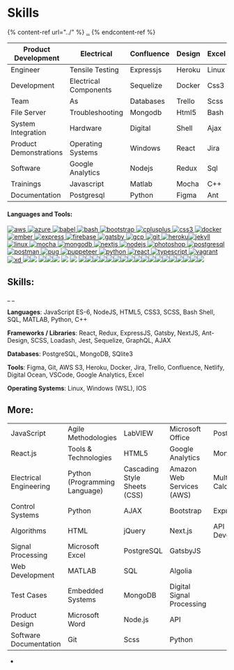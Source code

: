 # Skills

{% content-ref url="../" %}
[..](../)
{% endcontent-ref %}





| Product Development    | Electrical            | Confluence | Design | Excel | Git |
| ---------------------- | --------------------- | ---------- | ------ | ----- | --- |
| Engineer               | Tensile Testing       | Expressjs  | Heroku | Linux | Aws |
| Development            | Electrical Components | Sequelize  | Docker | Css3  | Ios |
| Team                   | As                    | Databases  | Trello | Scss  | S3  |
| File Server            | Troubleshooting       | Mongodb    | Html5  | Bash  |     |
| System Integration     | Hardware              | Digital    | Shell  | Ajax  |     |
| Product Demonstrations | Operating Systems     | Windows    | React  | Jira  |     |
| Software               | Google Analytics      | Nodejs     | Redux  | Sql   |     |
| Trainings              | Javascript            | Matlab     | Mocha  | C++   |     |
| Documentation          | Postgresql            | Python     | Figma  | Ant   | c   |









#### Languages and Tools:

[![aws](https://raw.githubusercontent.com/devicons/devicon/master/icons/amazonwebservices/amazonwebservices-original-wordmark.svg) ](https://aws.amazon.com)[![azure](https://www.vectorlogo.zone/logos/microsoft\_azure/microsoft\_azure-icon.svg) ](https://azure.microsoft.com/en-in/)[![babel](https://www.vectorlogo.zone/logos/babeljs/babeljs-icon.svg) ](https://babeljs.io)[![bash](https://www.vectorlogo.zone/logos/gnu\_bash/gnu\_bash-icon.svg) ](https://www.gnu.org/software/bash/)[![bootstrap](https://raw.githubusercontent.com/devicons/devicon/master/icons/bootstrap/bootstrap-plain-wordmark.svg) ](https://getbootstrap.com)[![cplusplus](https://raw.githubusercontent.com/devicons/devicon/master/icons/cplusplus/cplusplus-original.svg) ](https://www.w3schools.com/cpp/)[![css3](https://raw.githubusercontent.com/devicons/devicon/master/icons/css3/css3-original-wordmark.svg) ](https://www.w3schools.com/css/)[![docker](https://raw.githubusercontent.com/devicons/devicon/master/icons/docker/docker-original-wordmark.svg) ](https://www.docker.com)[![ember](https://raw.githubusercontent.com/devicons/devicon/master/icons/ember/ember-original-wordmark.svg) ](https://emberjs.com)[![express](https://raw.githubusercontent.com/devicons/devicon/master/icons/express/express-original-wordmark.svg) ](https://expressjs.com)[![firebase](https://www.vectorlogo.zone/logos/firebase/firebase-icon.svg) ](https://firebase.google.com)[![gatsby](https://www.vectorlogo.zone/logos/gatsbyjs/gatsbyjs-icon.svg) ](https://www.gatsbyjs.com)[![gcp](https://www.vectorlogo.zone/logos/google\_cloud/google\_cloud-icon.svg) ](https://cloud.google.com)[![git](https://www.vectorlogo.zone/logos/git-scm/git-scm-icon.svg) ](https://git-scm.com)[![heroku](https://www.vectorlogo.zone/logos/heroku/heroku-icon.svg)](https://heroku.com)[![jekyll](https://www.vectorlogo.zone/logos/jekyllrb/jekyllrb-icon.svg) ](https://jekyllrb.com)[![linux](https://raw.githubusercontent.com/devicons/devicon/master/icons/linux/linux-original.svg) ](https://www.linux.org)[![mocha](https://www.vectorlogo.zone/logos/mochajs/mochajs-icon.svg) ](https://mochajs.org)[![mongodb](https://raw.githubusercontent.com/devicons/devicon/master/icons/mongodb/mongodb-original-wordmark.svg) ](https://www.mongodb.com)[![nextjs](https://cdn.worldvectorlogo.com/logos/nextjs-3.svg) ](https://nextjs.org)[![nodejs](https://raw.githubusercontent.com/devicons/devicon/master/icons/nodejs/nodejs-original-wordmark.svg) ](https://nodejs.org)[![photoshop](https://raw.githubusercontent.com/devicons/devicon/master/icons/photoshop/photoshop-line.svg) ](https://www.photoshop.com/en)[![postgresql](https://raw.githubusercontent.com/devicons/devicon/master/icons/postgresql/postgresql-original-wordmark.svg) ](https://www.postgresql.org)[![postman](https://www.vectorlogo.zone/logos/getpostman/getpostman-icon.svg) ](https://postman.com)[![pug](https://cdn.worldvectorlogo.com/logos/pug.svg) ](https://pugjs.org)[![puppeteer](https://www.vectorlogo.zone/logos/pptrdev/pptrdev-official.svg) ](https://github.com/puppeteer/puppeteer)[![python](https://raw.githubusercontent.com/devicons/devicon/master/icons/python/python-original.svg) ](https://www.python.org)[![react](https://raw.githubusercontent.com/devicons/devicon/master/icons/react/react-original-wordmark.svg) ](https://reactjs.org)[![typescript](https://raw.githubusercontent.com/devicons/devicon/master/icons/typescript/typescript-original.svg) ](https://www.typescriptlang.org)[![vagrant](https://www.vectorlogo.zone/logos/vagrantup/vagrantup-icon.svg) ](https://www.vagrantup.com)[![xd](https://cdn.worldvectorlogo.com/logos/adobe-xd.svg) ](https://www.adobe.com/products/xd.html)[![](https://img.stackshare.io/service/7879/GraphiQL.png)](https://stackshare.io/graphiql)[![](https://img.stackshare.io/package/14575/default\_490406fdda9dc75804913583bc9d0f6648768698.png)](https://stackshare.io/nuget-node-js) [![](https://img.stackshare.io/service/1647/google-cloud-endpoints.png)](https://stackshare.io/google-cloud-endpoints)[![](https://img.stackshare.io/service/7670/m3cEA33V\_400x400.jpg)](https://stackshare.io/firebase-cloud-messaging)[![](https://img.stackshare.io/service/7374/react-redux.png)](https://stackshare.io/react-redux) [![](https://img.stackshare.io/package/15892/default\_e0a4fb1126d7400f419f0931cf1669947a5bc552.png)](https://stackshare.io/npm-jquery) [![](https://img.stackshare.io/service/1011/n1JRsFeB\_400x400.png)](https://stackshare.io/nodejs) [![](https://img.stackshare.io/service/27/sBsvBbjY.png)](https://stackshare.io/github)[![](https://img.stackshare.io/service/1209/javascript.jpeg)](https://stackshare.io/javascript)[![](https://img.stackshare.io/service/993/pUBY5pVj.png)](https://stackshare.io/python)[![](https://img.stackshare.io/service/1021/lxEKmMnB\_400x400.jpg)](https://stackshare.io/jquery)[![](https://img.stackshare.io/service/1020/OYIaJ1KK.png)](https://stackshare.io/react)![](https://img.stackshare.io/service/2538/kEpgHiC9.png)[![](https://img.stackshare.io/service/4202/Visual\_Studio\_Code\_logo.png)](https://stackshare.io/visual-studio-code)[![](https://img.stackshare.io/service/64/cU74ahCn\_400x400.jpg)](https://stackshare.io/google-analytics)[![](https://img.stackshare.io/service/995/K85ZWV2F.png)](https://stackshare.io/java)[![](https://img.stackshare.io/service/675/RNiSRYOF\_400x400.jpg)](https://stackshare.io/slack)[![](https://img.stackshare.io/service/4109/16407404782\_8b9c57eab3.jpg)](https://stackshare.io/es6)[![](https://img.stackshare.io/service/1453/icon\_IntelliJIDEA.png)](https://stackshare.io/intellij-idea)[![](https://img.stackshare.io/service/1171/jCR2zNJV.png)](https://stackshare.io/sass)[![](https://img.stackshare.io/service/295/Onjxs6Lw\_400x400.jpg)](https://stackshare.io/digitalocean)[![](https://img.stackshare.io/service/646/default\_abe7c8d88f6928ce412eff1e576c52119f8c03af.png)](https://stackshare.io/notepad-plus-plus)[![](https://img.stackshare.io/service/1147/markdown.png)](https://stackshare.io/markdown)[![](https://img.stackshare.io/service/1455/icon\_WebStorm.png)](https://stackshare.io/webstorm)[![](https://img.stackshare.io/service/2739/-1wfGjNw.png)](https://stackshare.io/babel)

## **Skills:**

\_ \_

**Languages**: JavaScript ES-6, NodeJS, HTML5, CSS3, SCSS, Bash Shell, SQL, MATLAB, Python, C++

**Frameworks / Libraries**: React, Redux, ExpressJS, Gatsby, NextJS, Ant-Design, SCSS, Loadash, Jest, Sequelize, GraphQL, AJAX

**Databases**: PostgreSQL, MongoDB, SQlite3

**Tools**: Figma, Git, AWS S3, Heroku, Docker, Jira, Trello, Confluence, Netlify, Digital Ocean, VSCode, Google Analytics, Excel

**Operating Systems**: Linux, Windows (WSL), IOS

## More:

|                        |                               |                              |                           |                        |
| ---------------------- | ----------------------------- | ---------------------------- | ------------------------- | ---------------------- |
| JavaScript             | Agile Methodologies           | LabVIEW                      | Microsoft Office          | PostgreSQL             |
| React.js               | Tools & Technologies          | HTML5                        | Google Analytics          | MongoDB                |
| Electrical Engineering | Python (Programming Language) | Cascading Style Sheets (CSS) | Amazon Web Services (AWS) | Multivariable Calculus |
| Control Systems        | Python                        | AJAX                         | Bootstrap                 | Express.js             |
| Algorithms             | HTML                          | jQuery                       | Next.js                   | API Development        |
| Signal Processing      | Microsoft Excel               | PostgreSQL                   | GatsbyJS                  |                        |
| Web Development        | MATLAB                        | SQL                          | Algolia                   |                        |
| Test Cases             | Embedded Systems              | MongoDB                      | Digital Signal Processing |                        |
| Product Design         | Microsoft Word                | Node.js                      | API                       |                        |
| Software Documentation | Git                           | Scss                         | Python                    |                        |

*
